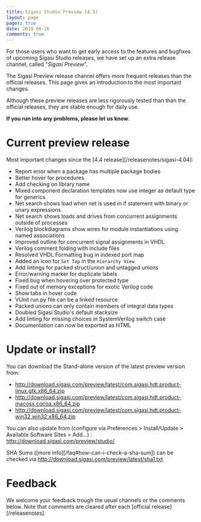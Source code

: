 ```yaml
---
title: Sigasi Studio Preview (4.5)
layout: page
pager: true
date: 2019-08-16
comments: true
---
```


For those users who want to get early access to the features and bugfixes of upcoming Sigasi Studio releases, we have set up an extra release channel, called "*Sigasi Preview*".

The Sigasi Preview release channel offers more frequent releases than the official releases. This page gives an introduction to the most important changes.

Although these preview releases are less rigorously tested than than the official releases, they are stable enough for daily use.

**If you run into any problems, please let us know**.

# Current preview release

Most important changes since the [4.4 release][/releasenotes/sigasi-4.04]:

* Report error when a package has multiple package bodies
* Better hover for procedures
* Add checking on library name
* Mixed component declaration templates now use integer as default type for generics
* Net search shows load when net is used in if statement with binary or unary expressions
* Net search shows loads and drives from concurrent assignments outside of processes
* Verilog blockdiagrams show wires for module instantiations using named associations
* Improved outline for concurrent signal assignments in VHDL
* Verilog comment folding with include files
* Resolved VHDL Formatting bug in indexed port map
* Added an icon for `Set Top` in the `Hierarchy View`
* Add lintings for packed struct/union and untagged unions
* Error/warning marker for duplicate labels
* Fixed bug when hovering over protected type
* Fixed out of memory exceptions for exotic Verilog code
* Show tabs in hover code
* VUnit run.py file can be a linked resource
* Packed unions can only contain members of integral data types
* Doubled Sigasi Studio's default stacksize
* Add linting for missing choices in SystemVerilog switch case
* Documentation can now be exported as HTML

# Update or install?

You can download the Stand-alone version of the latest preview version from:

* <http://download.sigasi.com/preview/latest/com.sigasi.hdt.product-linux.gtk.x86_64.zip>
* <http://download.sigasi.com/preview/latest/com.sigasi.hdt.product-macosx.cocoa.x86_64.zip>
* <http://download.sigasi.com/preview/latest/com.sigasi.hdt.product-win32.win32.x86_64.zip>

You can also update from (configure via Preferences > Install/Update > Available Software Sites > Add...) :
  http://download.sigasi.com/preview/studio/

SHA Sums ([more info][/faq#how-can-i-check-a-sha-sum]) can be checked via <http://download.sigasi.com/preview/latest/sha1.txt>

# Feedback

We welcome your feedback trough the usual channels or the comments below. Note that comments are cleared after each [official release][/releasenotes].


